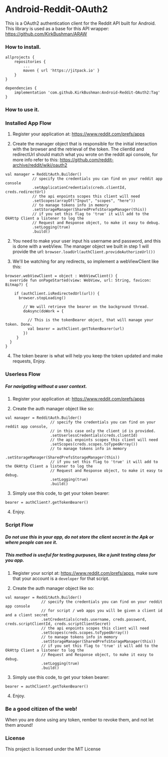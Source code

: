 # Android-Reddit-OAuth2

This is a OAuth2 authentication client for the Reddit API built for Android.\
This library is used as a base for this API wrapper: 
https://github.com/KirkBushman/ARAW


### How to install.

```
allprojects {
    repositories {
        ...
        maven { url 'https://jitpack.io' }
    }
}

dependencies {
    implementation 'com.github.KirkBushman:Android-Reddit-OAuth2:Tag'
}
```


### How to use it.


### Installed App Flow

1) Register your application at: https://www.reddit.com/prefs/apps

2) Create the manager object that is responsible for the initial interaction with the browser and the retrieval of the token.
The clientId and redirectUrl should match what you wrote on the reddit api console, for more info refer to this: https://github.com/reddit-archive/reddit/wiki/oauth2

```
val manager = RedditAuth.Builder()
            // specify the credentials you can find on your reddit app console
            .setApplicationCredentials(creds.clientId, creds.redirectUrl)
            // the api enpoints scopes this client will need
            .setScopes(arrayOf("Input", "scopes", "here"))
            // to manage tokens info in memory
            .setStorageManager(SharedPrefsStorageManager(this))
            // if you set this flag to 'true' it will add to the OkHttp Client a listener to log the 
            // Request and Response object, to make it easy to debug.
            .setLogging(true)
            .build()
```

2) You need to make your user input his username and password, and this is done with a webView.
The manager object we built in step 1 will provide the url: ```browser.loadUrl(authClient.provideAuthorizeUrl())```

3) We'll be watching for any redirects, so implement a webViewClient like this:

```
browser.webViewClient = object : WebViewClient() {
  override fun onPageStarted(view: WebView, url: String, favicon: Bitmap?) {
  
    if (authClient.isRedirectedUrl(url)) {
      browser.stopLoading()
      
        // We will retrieve the bearer on the background thread.
        doAsync(doWork = {
        
          // This is the tokenBearer object, that will manage your token. Done.
          val bearer = authClient.getTokenBearer(url)
        })
     }
  }
}
```

4) The token bearer is what will help you keep the token updated and make requests, Enjoy.



### Userless Flow 
##### For navigating without a user context.

1) Register your application at: https://www.reddit.com/prefs/apps

2) Create the auth manager object like so:

```
val manager = RedditAuth.Builder()
                    // specify the credentials you can find on your reddit app console, 
                    // in this case only the client id is provided.
                    .setUserlessCredentials(creds.clientId)
                    // the api enpoints scopes this client will need
                    .setScopes(creds.scopes.toTypedArray())
                    // to manage tokens info in memory
                    .setStorageManager(SharedPrefsStorageManager(this))
                    // if you set this flag to 'true' it will add to the OkHttp Client a listener to log the 
                    // Request and Response object, to make it easy to debug.
                    .setLogging(true)
                    .build()
```

3) Simply use this code, to get your token bearer:

```
bearer = authClient?.getTokenBearer()
```

4) Enjoy.



### Script Flow
##### Do not use this in your app, do not store the client secret in the Apk or where people can see it.
##### This method is useful for testing purpuses, like a junit testing class for you app.

1) Register your script at: https://www.reddit.com/prefs/apps, make sure that your account is a `developer` for that script.

2) Create the auth manager object like so:

```
val manager = RedditAuth.Builder()
                // specify the credentials you can find on your reddit app console
                // for script / web apps you will be given a client id and a client secret
                .setCredentials(creds.username, creds.password, creds.scriptClientId, creds.scriptClientSecret)
                // the api enpoints scopes this client will need
                .setScopes(creds.scopes.toTypedArray())
                // to manage tokens info in memory
                .setStorageManager(SharedPrefsStorageManager(this))
                // if you set this flag to 'true' it will add to the OkHttp Client a listener to log the 
                // Request and Response object, to make it easy to debug.
                .setLogging(true)
                .build()
```

3) Simply use this code, to get your token bearer:

```
bearer = authClient?.getTokenBearer()
```

4) Enjoy.



### Be a good citizen of the web!
When you are done using any token, rember to revoke them, and not let them around!


### License
This project is licensed under the MIT License

